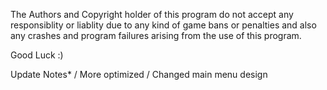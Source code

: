 The Authors and Copyright holder of this program do not accept any responsiblity
or liablity due to any kind of game bans or penalties and also any crashes 
and program failures arising from the use of this program.


Good Luck :)


Update Notes*
/ More optimized
/ Changed main menu design
